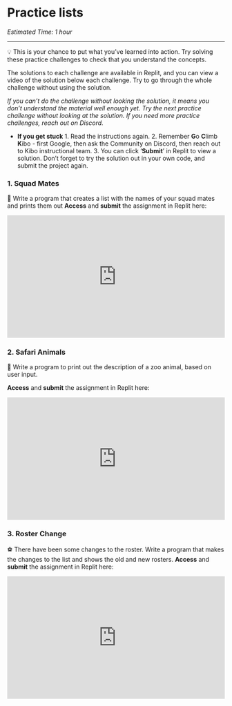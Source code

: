 # Practice lists

_Estimated Time: 1 hour_

---

<aside>

💡 This is your chance to put what you’ve learned into action. Try solving these practice challenges to check that you understand the concepts.

The solutions to each challenge are available in Replit, and you can view a video of the solution below each challenge. Try to go through the whole challenge without using the solution.

_If you can’t do the challenge without looking the solution, it means you don’t understand the material well enough yet. Try the next practice challenge without looking at the solution. If you need more practice challenges, reach out on Discord._

- **If you get stuck** 1. Read the instructions again. 2. Remember **G**o **C**limb **K**ibo - first Google, then ask the Community on Discord, then reach out to Kibo instructional team. 3. You can click ‘**Submit**’ in Replit to view a solution. Don’t forget to try the solution out in your own code, and submit the project again.
</aside>

### 1. Squad Mates

<aside>

👥 Write a program that creates a list with the names of your squad mates and prints them out
**Access** and **submit** the assignment in Replit here: <div style="position: relative; padding-bottom: 56.25%; height: 0;"><iframe src="https://replit.com/team/kibo-fpwp5/P41-Squad-Mates" frameborder="0" webkitallowfullscreen mozallowfullscreen allowfullscreen style="position: absolute; top: 0; left: 0; width: 100%; height: 100%;"></iframe></div>

</aside>

### 2. Safari Animals

<aside>

🦁 Write a program to print out the description of a zoo animal, based on user input.

**Access** and **submit** the assignment in Replit here: <div style="position: relative; padding-bottom: 56.25%; height: 0;"><iframe src="https://replit.com/team/kibo-fpwp5/P42-Safari-Animals" frameborder="0" webkitallowfullscreen mozallowfullscreen allowfullscreen style="position: absolute; top: 0; left: 0; width: 100%; height: 100%;"></iframe></div>

</aside>

### 3. Roster Change

<aside>

⚽ There have been some changes to the roster. Write a program that makes the changes to the list and shows the old and new rosters.
**Access** and **submit** the assignment in Replit here: <div style="position: relative; padding-bottom: 56.25%; height: 0;"><iframe src="https://replit.com/team/kibo-fpwp5/P43-Roster-Change" frameborder="0" webkitallowfullscreen mozallowfullscreen allowfullscreen style="position: absolute; top: 0; left: 0; width: 100%; height: 100%;"></iframe></div>

</aside>
